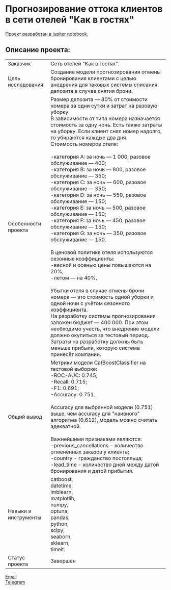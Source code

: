 # Прогнозирование оттока клиентов в сети отелей "Как в гостях"

[Проект разработан в jupiter notebook.](https://github.com/data-analyst-mr/DataScienceProjects/blob/main/projects/educational%20project/hotel/hotel.ipynb)<br/>

## Описание проекта:
|   |  |
|---------------|-------------------|
|Заказчик | Сеть отелей "Как в гостях".|
|Цель исследования| Создание модели прогнозирования отмены бронирования клиентами с целью внедрения для таковых системы списания депозита в случае снятия брони.|
|Особенности проекта| Размер депозита — 80% от стоимости номера за одни сутки и затрат на разовую уборку.<br/>В зависимости от типа номера назначается стоимость за одну ночь. Есть также затраты на уборку. Если клиент снял номер надолго, то убираются каждые два дня.<br/>Стоимость номеров отеля:<br/><br/>-категория A: за ночь — 1 000, разовое обслуживание — 400;<br/>-категория B: за ночь — 800, разовое обслуживание — 350;<br/>-категория C: за ночь — 600, разовое обслуживание — 350;<br/>-категория D: за ночь — 550, разовое обслуживание — 150;<br/>-категория E: за ночь — 500, разовое обслуживание — 150;<br/>-категория F: за ночь — 450, разовое обслуживание — 150;<br/>-категория G: за ночь — 350, разовое обслуживание — 150.<br/><br/>В ценовой политике отеля используются сезонные коэффициенты:<br/>-весной и осенью цены повышаются на 20%;<br/>-летом — на 40%.<br/><br/>Убытки отеля в случае отмены брони номера — это стоимость одной уборки и одной ночи с учётом сезонного коэффициента.<br/>На разработку системы прогнозирования заложен бюджет — 400 000. При этом необходимо учесть, что внедрение модели должно окупиться за тестовый период. Затраты на разработку должны быть меньше прибыли, которую система принесёт компании.|
|Общий вывод|Метрики модели CatBoostClassifier на тестовой выборке:<br/>-ROC-AUC: 0.745;<br/>-Recall: 0.715;<br/>-F1: 0.691;<br/>-Accuracy: 0.751.<br/><br/>Accuracy для выбранной модели (0.751) выше, чем accuracy для "наивного" алгоритма (0.612), модель можно считать адекватной.<br/><br/>Важнейшими признаками являются:<br/>-previous_cancellations - количество отменённых заказов у клиента;<br/>-country - гражданство постояльца;<br/>-lead_time - количество дней между датой бронирования и датой прибытия.<br/>|
|Навыки и инструменты|catboost,<br/>datetime,<br/>imblearn,<br/>matplotlib,<br/>numpy,<br/>optuna,<br/>pandas,<br/>python,<br/>scipy,<br/>seaborn,<br/>sklearn,<br/>timeit.|
|Статус проекта| Завершен|


[Email](mailto:mikhail-shestakov-2022@bk.ru)<br/>
[Telegram](https://t.me/mshestakov1)
